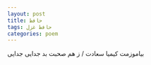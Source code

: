 ```yaml
---
layout: post
title: حافظ
tags: حافظ غزل
categories: poem
---
```


بیاموزمت کیمیا سعادت / ز هم صحبت بد جدایی جدایی
